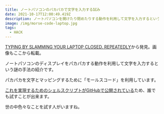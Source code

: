 ```yaml
---
title: ノートパソコンのパカパカで文字を入力する試み
date: 2021-10-17T12:00:49.419Z
description: ノートパソコンを開けたり閉めたりする動作を利用して文字を入力するという前代未聞の手法を紹介します。
image: /img/morse-code-laptop.jpg
tags:
  - HACK
---
```

[TYPING BY SLAMMING YOUR LAPTOP CLOSED. REPEATEDLY](https://hackaday.com/2020/04/04/typing-by-slamming-your-laptop-closed-repeatedly/)から発見。画像もここから転載。

ノートパソコンのディスプレイをパカパカする動作を利用して文字を入力するという謎の手法の紹介です。

パカパカを文字とマッピングするために「モールスコード」を利用しています。

[これを実現するためのシェルスクリプトがGitHubで公開されている](https://github.com/veggiedefender/open-and-shut/)ため、誰でも試すことが出来ます。

世の中色々なことを試す人がいますね。
